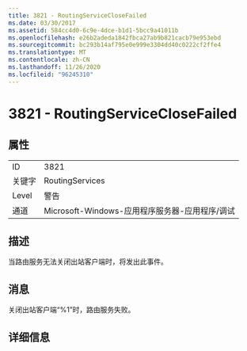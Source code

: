 ```yaml
---
title: 3821 - RoutingServiceCloseFailed
ms.date: 03/30/2017
ms.assetid: 584cc4d0-6c9e-4dce-b1d1-5bcc9a41011b
ms.openlocfilehash: e26b2adeda1842fbca27ab9b821cacb79e953ebd
ms.sourcegitcommit: bc293b14af795e0e999e3304dd40c0222cf2ffe4
ms.translationtype: MT
ms.contentlocale: zh-CN
ms.lasthandoff: 11/26/2020
ms.locfileid: "96245310"
---
```

# <a name="3821---routingserviceclosefailed"></a>3821 - RoutingServiceCloseFailed

## <a name="properties"></a>属性  
  
|||  
|-|-|  
|ID|3821|  
|关键字|RoutingServices|  
|Level|警告|  
|通道|Microsoft-Windows-应用程序服务器-应用程序/调试|  
  
## <a name="description"></a>描述  

 当路由服务无法关闭出站客户端时，将发出此事件。  
  
## <a name="message"></a>消息  

 关闭出站客户端“%1”时，路由服务失败。  
  
## <a name="details"></a>详细信息

